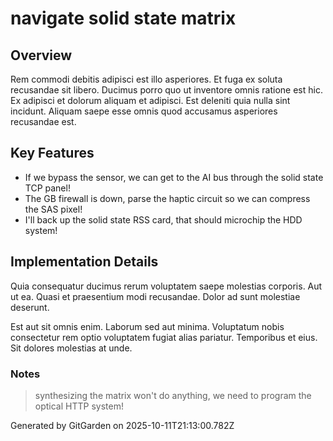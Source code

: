 # navigate solid state matrix

## Overview
Rem commodi debitis adipisci est illo asperiores. Et fuga ex soluta recusandae sit libero. Ducimus porro quo ut inventore omnis ratione est hic. Ex adipisci et dolorum aliquam et adipisci. Est deleniti quia nulla sint incidunt. Aliquam saepe esse omnis quod accusamus asperiores recusandae est.

## Key Features
- If we bypass the sensor, we can get to the AI bus through the solid state TCP panel!
- The GB firewall is down, parse the haptic circuit so we can compress the SAS pixel!
- I'll back up the solid state RSS card, that should microchip the HDD system!

## Implementation Details
Quia consequatur ducimus rerum voluptatem saepe molestias corporis. Aut ut ea. Quasi et praesentium modi recusandae. Dolor ad sunt molestiae deserunt.
 Est aut sit omnis enim. Laborum sed aut minima. Voluptatum nobis consectetur rem optio voluptatem fugiat alias pariatur. Temporibus et eius. Sit dolores molestias at unde.

### Notes
> synthesizing the matrix won't do anything, we need to program the optical HTTP system!

Generated by GitGarden on 2025-10-11T21:13:00.782Z